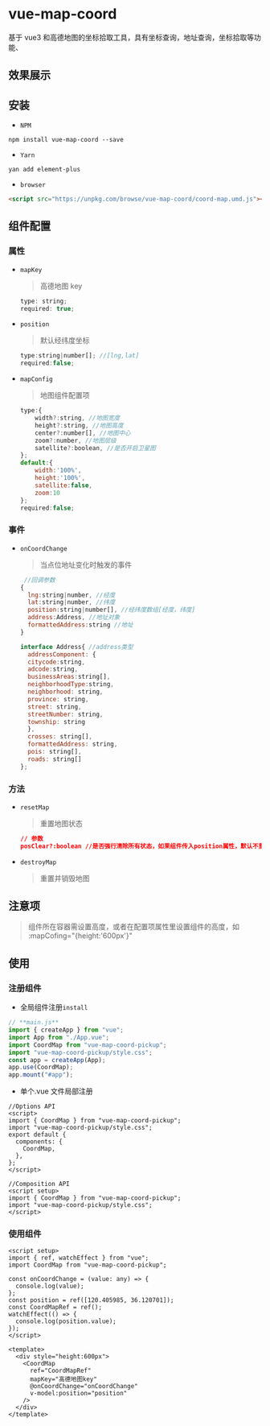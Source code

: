 # vue-map-coord

基于 vue3 和高德地图的坐标拾取工具，具有坐标查询，地址查询，坐标拾取等功能、

## 效果展示

## 安装

- `NPM`

```shell
npm install vue-map-coord --save
```

- `Yarn`

```shell
yan add element-plus
```

- `browser`

```html
<script src="https://unpkg.com/browse/vue-map-coord/coord-map.umd.js"></script>
```

## 组件配置

### 属性

- `mapKey`

  > 高德地图 key

  ```js
  type: string;
  required: true;
  ```

- `position`

  > 默认经纬度坐标

  ```js
  type:string|number[]; //[lng,lat]
  required:false;
  ```

- `mapConfig`

  > 地图组件配置项

  ```js
  type:{
      width?:string, //地图宽度
      height?:string, //地图高度
      center?:number[], //地图中心
      zoom?:number, //地图层级
      satellite?:boolean, //是否开启卫星图
  };
  default:{
      width:'100%',
      height:'100%',
      satellite:false,
      zoom:10
  };
  required:false;
  ```

### 事件

- `onCoordChange`

  > 当点位地址变化时触发的事件

  ```js
   //回调参数
  {
  	lng:string|number, //经度
  	lat:string|number, //纬度
  	position:string|number[], //经纬度数组[经度，纬度]
  	address:Address, //地址对象
  	formattedAddress:string //地址
  }

  interface Address{ //address类型
  	addressComponent: {
  	citycode:string,
  	adcode:string,
  	businessAreas:string[],
  	neighborhoodType:string,
  	neighborhood: string,
  	province: string,
  	street: string,
  	streetNumber: string,
  	township: string
  	},
  	crosses: string[],
  	formattedAddress: string,
  	pois: string[],
  	roads: string[]
  };
  ```

### 方法

- `resetMap`

  > 重置地图状态

  ```json
  // 参数
  posClear?:boolean //是否强行清除所有状态，如果组件传入position属性，默认不重置点位及地址数据
  ```

- `destroyMap`

  > 重置并销毁地图

## 注意项

> 组件所在容器需设置高度，或者在配置项属性里设置组件的高度，如 :mapCofing="{height:'600px'}"

## 使用

### 注册组件

- 全局组件注册`install`

```js
// **main.js**
import { createApp } from "vue";
import App from "./App.vue";
import CoordMap from "vue-map-coord-pickup";
import "vue-map-coord-pickup/style.css";
const app = createApp(App);
app.use(CoordMap);
app.mount("#app");
```

- 单个.vue 文件局部注册

```vue
//Options API
<script>
import { CoordMap } from "vue-map-coord-pickup";
import "vue-map-coord-pickup/style.css";
export default {
  components: {
    CoordMap,
  },
};
</script>

//Composition API
<script setup>
import { CoordMap } from "vue-map-coord-pickup";
import "vue-map-coord-pickup/style.css";
</script>
```

### 使用组件

```vue
<script setup>
import { ref, watchEffect } from "vue";
import CoordMap from "vue-map-coord-pickup";

const onCoordChange = (value: any) => {
  console.log(value);
};
const position = ref([120.405985, 36.120701]);
const CoordMapRef = ref();
watchEffect(() => {
  console.log(position.value);
});
</script>

<template>
  <div style="height:600px">
    <CoordMap
      ref="CoordMapRef"
      mapKey="高德地图key"
      @onCoordChange="onCoordChange"
      v-model:position="position"
    />
  </div>
</template>
```
